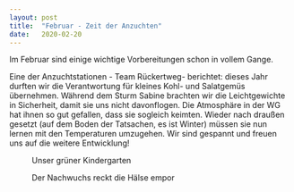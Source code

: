 ```yaml
---
layout: post
title:  "Februar - Zeit der Anzuchten"
date:   2020-02-20
---
```



<p class="intro"><span class="dropcap">I</span>m Februar sind einige wichtige Vorbereitungen schon in vollem Gange. </p> 
    
Eine der Anzuchtstationen - Team Rückertweg- berichtet: dieses Jahr durften wir die Verantwortung für kleines Kohl- und Salatgemüs übernehmen. Während dem Sturm Sabine brachten wir die Leichtgewichte in Sicherheit, damit sie uns nicht davonflogen. Die Atmosphäre in der WG hat ihnen so gut gefallen, dass sie sogleich keimten. Wieder nach draußen gesetzt (auf dem Boden der Tatsachen, es ist Winter) müssen sie nun lernen mit den Temperaturen umzugehen. Wir sind gespannt und freuen uns auf die weitere Entwicklung!

<figure>
	<img src="{{ '/assets/img/anzucht2.jpg' | prepend: site.baseurl }}" alt=""> 
	<figcaption>Unser grüner Kindergarten</figcaption>
</figure>

<figure>
	<img src="{{ '/assets/img/anzucht1.jpg' | prepend: site.baseurl }}" alt=""> 
	<figcaption>Der Nachwuchs reckt die Hälse empor</figcaption>
</figure>